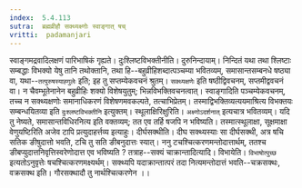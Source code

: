 ```yaml
---
index:  5.4.113
sutra:  ब्रह्मव्रीहौ सक्थ्यक्ष्णोः स्वाङ्गात् षच्
vritti:  padamanjari
---
```


स्वाङ्गमद्रवादिलक्षणं पारिभाषिकं गृह्यते। दुःश्लिष्टविभक्तीनीति। दुरुनिन्दायाम्। निन्दितं यथा तथा श्लिष्टाः सम्बद्धाः विभक्यो येषु तानि तथोक्तानि, तथा हि--बहुव्रीहिशब्दात्पञ्चम्या भवितव्यम्, समासान्तसम्बनधे षष्ठ्या वा, यथा--`तत्पुरुषस्याह्गुलेः` इति; इह तु सप्तम्येकवचनं श्रुतम्। `सक्थ्यक्षणेः` इति षष्ठीद्विवचनम्, सप्तमीद्ववचनं वा। न चैवम्भूतेनानेन बहुव्रीहिः शक्यो विशेषयुतुम्; भिन्नविभक्तिवचनत्वात्। स्वाङ्गादिति पञ्चम्येकवचनम्, तच्च न सक्थ्यक्षणोः समानाधिकरणं विशेषणमवकल्पते, तत्चाभिप्रेतम्। तस्माद्विभक्तिव्यत्ययमाश्रित्य विभक्तयः सम्बन्धयितव्या इति `दुःश्लष्टविभक्तीनि` इत्युक्तम्।
	स्थूलाक्षिरिक्षुरिति। `अक्ष्णोऽदर्शनात्` इत्यचात्र भवितव्यम्। यदि तु नेष्यते, समासान्तविधिरनित्य इति वक्तव्यम्; तत एव तर्हि षजपि न भविष्यति। तस्मात्स्थूलाक्षा, सूक्षमाक्षा वेणुयष्टिरिति अजेव टापि प्रत्युदाहर्त्तव्य इत्याहुः। दीर्घसक्थीति। दीघ सक्थ्यस्याः सा दीर्घसक्थी, अत्र षचि सतिक ङीषुदात्तो भवति, टचि तु सति ङीबनुदात्तः स्यात्। ननु टचश्चित्करणमन्तोदात्तार्थम्, ततश्च ङीबप्युदात्तनिवृत्तिस्वरेणोदात्त एव भविष्यति ? तत्राह--सक्यं चाक्रान्तादित्यादि। विभायेति। `विभाषोत्पुच्छ` इत्यतोऽनुवृत्तेः षचश्चित्करणमक्ष्यर्थम्। सक्थ्यपि यदाक्रान्तात्परं तदा नित्यमन्तोदात्तं भवति--चक्रसक्थः, वक्रसक्थ इति। गौरसक्थादौ तु नार्थश्चित्करणेन ।।

